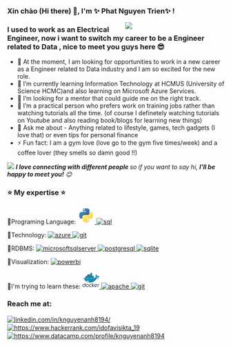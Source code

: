 ### Xin chào (Hi there) 👋, I'm ✨ Phat Nguyen Trien✨ [ ](https://i.pinimg.com/originals/bb/82/21/bb82217d6c6a89cad939f8c8567f6171.gif)!

<img align='right' src="https://media.giphy.com/media/M9gbBd9nbDrOTu1Mqx/giphy.gif" width="230">
<h3>I used to work as an Electrical Engineer, now i want to switch my career to be a Engineer related to Data , nice to meet you guys here 😎 </h3>

- 🔭 At the moment, I am looking for opportunities to work in a new career as a Engineer related to Data industry and I am so excited for the new role.
- 🌱 I’m currently learning Information Technology at HCMUS (University of Science HCMC)and also learning on Microsoft Azure Services.
- 👯 I’m looking for a mentor that could guide me on the right track.
- 🤔 I’m a practical person who prefers work on training jobs rather than watching tutorials all the time. 
(of course I definetely watching tutorials on Youtube and also reading book/blogs for learning new things)
- 💬 Ask me about - Anything related to lifestyle, games, tech gadgets (I love that) or even tips for personal finance
- ⚡ Fun fact: I am a gym love (love go to the gym five times/week) and a coffee lover (they smells so damn good !!)

<img src="https://media.giphy.com/media/LnQjpWaON8nhr21vNW/giphy.gif" width="60"> <em><b>I love connecting with different people </b>so if you want to say hi, <b> I'll be happy to meet you!</b> 😊</em>

<h3 align="left"><b>⭐️ My expertise ⭐️ </b></h3>

<p align="left"> 
🔶Programing Language: 
<a href="https://www.python.org" target="_blank"> <img src="https://raw.githubusercontent.com/devicons/devicon/master/icons/python/python-original.svg" alt="python" width="40" height="40"/> </a><a href="https://www.sql.org/" target="_blank"> <img src="https://www.svgrepo.com/show/13344/sql-file-format.svg" alt="sql" width="40" height="40"/> </a>

🔶Technology: 
<a href="https://azure.microsoft.com/en-us/" target="_blank"> <img src="https://www.svgrepo.com/show/303372/azure-1-logo.svg" alt="azure" width="40" height="40"/> </a> 
 <a href="https://git-scm.com/" target="_blank"> <img src="https://www.vectorlogo.zone/logos/git-scm/git-scm-icon.svg" alt="git" width="40" height="40"/> </a>

🔶RDBMS: 
<a href="https://www.microsoft.com/en-us/sql-server/sql-server-2019" target="_blank"> <img src="https://www.svgrepo.com/show/306420/microsoftsqlserver.svg" alt="microsoftsqlserver" width="40" height="40"/> </a> 
 <a href="https://www.postgresql.org" target="_blank"> <img src="https://www.postgresql.org/media/img/about/press/elephant.png" alt="postgresql" width="40" height="40"/> </a> 
  <a href="https://www.sqlite.org/index.html" target="_blank"> <img src="https://logos-download.com/wp-content/uploads/2018/09/SQLite_Logo.png" alt="sqlite" width="65" height="40"/> </a> 
 

🔶Visualization: 
<a href="https://powerbi.microsoft.com/en-us/" target="_blank"> <img src="https://www.svgrepo.com/show/306593/powerbi.svg" alt="powerbi" width="40" height="40"/> </a> 

🔶I'm trying to learn these: 
<a href="https://www.docker.com/" target="_blank"> <img src="https://raw.githubusercontent.com/devicons/devicon/master/icons/docker/docker-original-wordmark.svg" alt="docker" width="40" height="40"/> </a>
 <a href="https://hadoop.apache.org/" target="_blank"> <img src="https://seeklogo.com/images/H/hadoop-logo-608148F581-seeklogo.com.png" alt="apache" width="40" height="40"/> </a> 
  <a href="https://kubernetes.io" target="_blank"> <img src="https://encrypted-tbn0.gstatic.com/images?q=tbn:ANd9GcReve7N5JF9zcfHyyd2UT0swm_UgE3L27Fogg&usqp=CAU" alt="git" width="60" height="40"/> </a>  

 </p>

<h3 align="left">Reach me at:</h3>
<p align="left">
<a href="https://www.linkedin.com/in/phat-nguyen-31081994/" target="blank"><img align="center" src="https://cdn.jsdelivr.net/npm/simple-icons@3.0.1/icons/linkedin.svg" alt="linkedin.com/in/knguyenanh8194/" height="30" width="40" /></a>
<a href="https://www.hackerrank.com/nguyentrienphat" target="blank"><img align="center" src="https://cdn.jsdelivr.net/npm/simple-icons@3.0.1/icons/hackerrank.svg" alt="https://www.hackerrank.com/idofavisikta_19" height="30" width="40" /></a>
<a href="https://docs.microsoft.com/en-ca/users/PHATNGUYNTRIN-2118" target="blank"><img align="center" src="https://cdn.jsdelivr.net/npm/simple-icons@3.0.1/icons/datacamp.svg" alt="https://www.datacamp.com/profile/knguyenanh8194" height="30" width="40" /></a>
